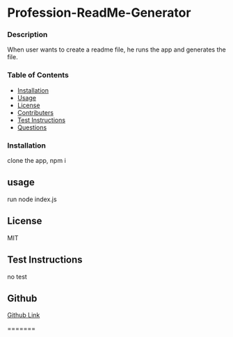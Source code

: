 # Profession-ReadMe-Generator


 
### Description ###
When user wants to create a readme file, he runs the app and generates the file.
### Table of Contents
* [Installation](#installation)
* [Usage](#usage)  
* [License](#license)
* [Contributers](#contributers)
* [Test Instructions](#test-instructions)
* [Questions](#questions)

### Installation ###

clone the app, npm i

## usage ##

run node index.js

## License ##

MIT


## Test Instructions
 
no test

## Github ##
[Github Link](https://github.com/gihts024)

=======



